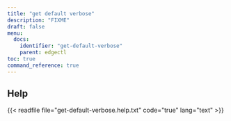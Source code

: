 ```yaml
---
title: "get default verbose"
description: "FIXME"
draft: false
menu:
  docs:
    identifier: "get-default-verbose"
    parent: edgectl
toc: true
command_reference: true
---
```


## Help

{{< readfile file="get-default-verbose.help.txt" code="true" lang="text" >}}
